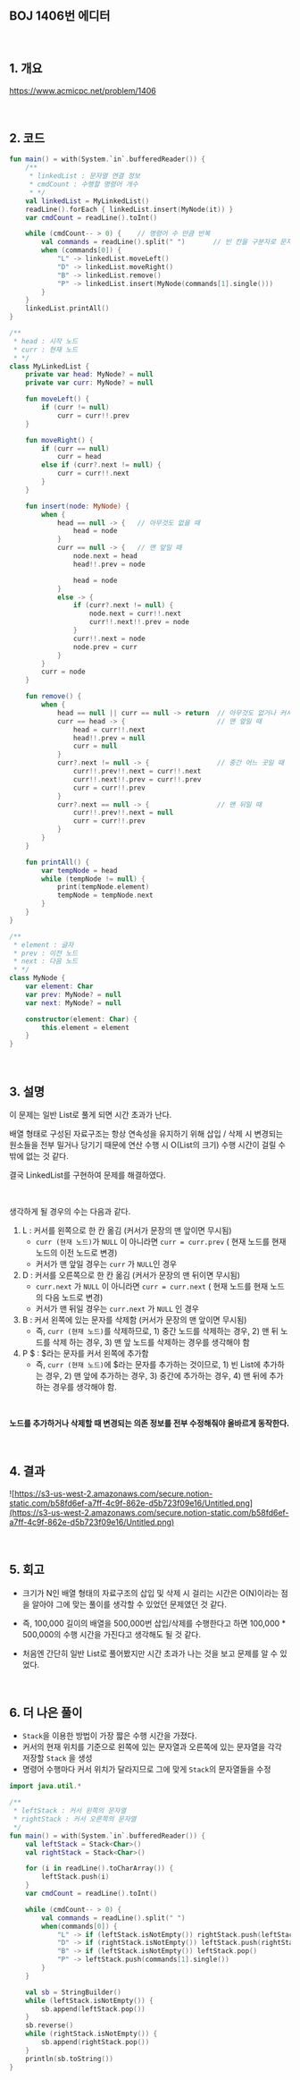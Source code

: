 ## BOJ 1406번 에디터

</br>

## 1. 개요

https://www.acmicpc.net/problem/1406

</br>

## 2. 코드

```kotlin
fun main() = with(System.`in`.bufferedReader()) {
    /**
     * linkedList : 문자열 연결 정보
     * cmdCount : 수행할 명령어 개수
     * */
    val linkedList = MyLinkedList()
    readLine().forEach { linkedList.insert(MyNode(it)) }
    var cmdCount = readLine().toInt()

    while (cmdCount-- > 0) {    // 명령어 수 만큼 반복
        val commands = readLine().split(" ")       // 빈 칸을 구분자로 문자열 처리
        when (commands[0]) {
            "L" -> linkedList.moveLeft()
            "D" -> linkedList.moveRight()
            "B" -> linkedList.remove()
            "P" -> linkedList.insert(MyNode(commands[1].single()))
        }
    }
    linkedList.printAll()
}

/**
 * head : 시작 노드
 * curr : 현재 노드
 * */
class MyLinkedList {
    private var head: MyNode? = null
    private var curr: MyNode? = null

    fun moveLeft() {
        if (curr != null)
            curr = curr!!.prev
    }

    fun moveRight() {
        if (curr == null)
            curr = head
        else if (curr?.next != null) {
            curr = curr!!.next
        }
    }

    fun insert(node: MyNode) {
        when {
            head == null -> {   // 아무것도 없을 때
                head = node
            }
            curr == null -> {   // 맨 앞일 때
                node.next = head
                head!!.prev = node

                head = node
            }
            else -> {
                if (curr?.next != null) {
                    node.next = curr!!.next
                    curr!!.next!!.prev = node
                }
                curr!!.next = node
                node.prev = curr
            }
        }
        curr = node
    }

    fun remove() {
        when {
            head == null || curr == null -> return  // 아무것도 없거나 커서가 맨 앞일 때
            curr == head -> {                       // 맨 앞일 때
                head = curr!!.next
                head!!.prev = null
                curr = null
            }
            curr?.next != null -> {                 // 중간 어느 곳일 때
                curr!!.prev!!.next = curr!!.next
                curr!!.next!!.prev = curr!!.prev
                curr = curr!!.prev
            }
            curr?.next == null -> {                 // 맨 뒤일 때
                curr!!.prev!!.next = null
                curr = curr!!.prev
            }
        }
    }

    fun printAll() {
        var tempNode = head
        while (tempNode != null) {
            print(tempNode.element)
            tempNode = tempNode.next
        }
    }
}

/**
 * element : 글자
 * prev : 이전 노드
 * next : 다음 노드
 * */
class MyNode {
    var element: Char
    var prev: MyNode? = null
    var next: MyNode? = null

    constructor(element: Char) {
        this.element = element
    }
}
```

</br>

## 3. 설명

이 문제는 일반 List로 풀게 되면 시간 초과가 난다.

배열 형태로 구성된 자료구조는 항상 연속성을 유지하기 위해 삽입 / 삭제 시 변경되는 원소들을 전부 밀거나 당기기 때문에 연산 수행 시 O(List의 크기) 수행 시간이 걸릴 수 밖에 없는 것 같다.

결국 LinkedList를 구현하여 문제를 해결하였다.

</br>

생각하게 될 경우의 수는 다음과 같다.

1. L : 커서를 왼쪽으로 한 칸 옮김 (커서가 문장의 맨 앞이면 무시됨)
   - `curr (현재 노드)`가 `NULL` 이 아니라면 `curr = curr.prev` ( 현재 노드를 현재 노드의 이전 노드로 변경)
   - 커서가 맨 앞일 경우는 `curr` 가 `NULL`인 경우
2. D : 커서를 오른쪽으로 한 칸 옮김 (커서가 문장의 맨 뒤이면 무시됨)
   - `curr.next` 가 `NULL` 이 아니라면 `curr = curr.next` ( 현재 노드를 현재 노드의 다음 노드로 변경)
   - 커서가 맨 뒤일 경우는 `curr.next` 가 `NULL` 인 경우
3. B : 커서 왼쪽에 있는 문자를 삭제함 (커서가 문장의 맨 앞이면 무시됨)
   - 즉, `curr (현재 노드)`를 삭제하므로, 1) 중간 노드를 삭제하는 경우, 2) 맨 뒤 노드를 삭제 하는 경우, 3) 맨 앞 노드를 삭제하는 경우를 생각해야 함
4. P $ : $라는 문자를 커서 왼쪽에 추가함
   - 즉, `curr (현재 노드)`에 $라는 문자를 추가하는 것이므로, 1) 빈 List에 추가하는 경우, 2) 맨 앞에 추가하는 경우, 3) 중간에 추가하는 경우, 4) 맨 뒤에 추가하는 경우를 생각해야 함.

</br>

**노드를 추가하거나 삭제할 때 변경되는 의존 정보를 전부 수정해줘야 올바르게 동작한다.**

</br>

## 4. 결과

![https://s3-us-west-2.amazonaws.com/secure.notion-static.com/b58fd6ef-a7ff-4c9f-862e-d5b723f09e16/Untitled.png](https://s3-us-west-2.amazonaws.com/secure.notion-static.com/b58fd6ef-a7ff-4c9f-862e-d5b723f09e16/Untitled.png)

</br>

## 5. 회고

- 크기가 N인 배열 형태의 자료구조의 삽입 및 삭제 시 걸리는 시간은 O(N)이라는 점을 알아야 그에 맞는 풀이를 생각할 수 있었던 문제였던 것 같다.

- 즉, 100,000 길이의 배열을 500,000번 삽입/삭제를 수행한다고 하면 100,000 * 500,000의 수행 시간을 가진다고 생각해도 될 것 같다.

- 처음엔 간단히 일반 List로 풀어봤지만 시간 초과가 나는 것을 보고 문제를 알 수 있었다.

  </br>

## 6. 더 나은 풀이

- `Stack`을 이용한 방법이 가장 짧은 수행 시간을 가졌다.
- 커서의 현재 위치를 기준으로 왼쪽에 있는 문자열과 오른쪽에 있는 문자열을 각각 저장할 `Stack` 을 생성
- 명령어 수행마다 커서 위치가 달라지므로 그에 맞게 `Stack`의 문자열들을 수정

```kotlin
import java.util.*

/**
 * leftStack : 커서 왼쪽의 문자열
 * rightStack : 커서 오른쪽의 문자열
 */
fun main() = with(System.`in`.bufferedReader()) {
    val leftStack = Stack<Char>()
    val rightStack = Stack<Char>()

    for (i in readLine().toCharArray()) {
        leftStack.push(i)
    }
    var cmdCount = readLine().toInt()

    while (cmdCount-- > 0) {
        val commands = readLine().split(" ")
        when(commands[0]) {
            "L" -> if (leftStack.isNotEmpty()) rightStack.push(leftStack.pop())
            "D" -> if (rightStack.isNotEmpty()) leftStack.push(rightStack.pop())
            "B" -> if (leftStack.isNotEmpty()) leftStack.pop()
            "P" -> leftStack.push(commands[1].single())
        }
    }

    val sb = StringBuilder()
    while (leftStack.isNotEmpty()) {
        sb.append(leftStack.pop())
    }
    sb.reverse()
    while (rightStack.isNotEmpty()) {
        sb.append(rightStack.pop())
    }
    println(sb.toString())
}
```
